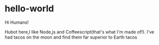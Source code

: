 # hello-world

Hi Humans!

Hubot here,I like Node,js and Coffeescript(that's what I'm made of!).
I've had tacos on the moon and find them far superior to Earth tacos

